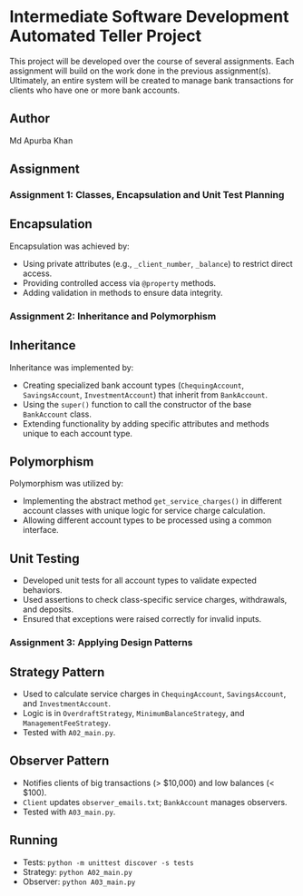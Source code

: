 # Intermediate Software Development Automated Teller Project
This project will be developed over the course of several assignments. Each assignment will build on the work done in the previous assignment(s). Ultimately, an entire system will be created to manage bank transactions for clients who have one or more bank accounts.

## Author
Md Apurba Khan

## Assignment
### Assignment 1: Classes, Encapsulation and Unit Test Planning

## Encapsulation
Encapsulation was achieved by:
- Using private attributes (e.g., `_client_number`, `_balance`) to restrict direct access.
- Providing controlled access via `@property` methods.
- Adding validation in methods to ensure data integrity.

### Assignment 2: Inheritance and Polymorphism

## Inheritance
Inheritance was implemented by:
- Creating specialized bank account types (`ChequingAccount`, `SavingsAccount`, `InvestmentAccount`) that inherit from `BankAccount`.
- Using the `super()` function to call the constructor of the base `BankAccount` class.
- Extending functionality by adding specific attributes and methods unique to each account type.

## Polymorphism
Polymorphism was utilized by:
- Implementing the abstract method `get_service_charges()` in different account classes with unique logic for service charge calculation.
- Allowing different account types to be processed using a common interface.

## Unit Testing
- Developed unit tests for all account types to validate expected behaviors.
- Used assertions to check class-specific service charges, withdrawals, and deposits.
- Ensured that exceptions were raised correctly for invalid inputs.

### Assignment 3: Applying Design Patterns

## Strategy Pattern
- Used to calculate service charges in `ChequingAccount`, `SavingsAccount`, and `InvestmentAccount`.
- Logic is in `OverdraftStrategy`, `MinimumBalanceStrategy`, and `ManagementFeeStrategy`.
- Tested with `A02_main.py`.

## Observer Pattern
- Notifies clients of big transactions (> $10,000) and low balances (< $100).
- `Client` updates `observer_emails.txt`; `BankAccount` manages observers.
- Tested with `A03_main.py`.

## Running
- Tests: `python -m unittest discover -s tests`
- Strategy: `python A02_main.py`
- Observer: `python A03_main.py`
